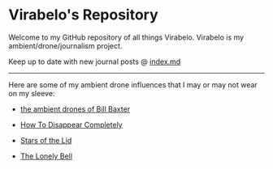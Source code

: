 # Virabelo's Repository 
Welcome to my GitHub repository of all things Virabelo.
Virabelo is my ambient/drone/journalism project. 

Keep up to date with new journal posts @ [index.md](https://github.com/theambientdronesofvirabelo/Virabelo/blob/main/index.md)
___
Here are some of my ambient drone influences that I may or may not wear on my sleeve:

- [the ambient drones of Bill Baxter](https://billbaxter.bandcamp.com/) 

- [How To Disappear Completely](https://htdc.bandcamp.com/) 

- [Stars of the Lid](https://starsofthelid.bandcamp.com) 

- [The Lonely Bell](https://thelonelybell.bandcamp.com/) 
